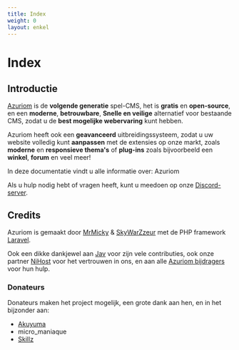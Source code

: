 ```yaml
---
title: Index
weight: 0
layout: enkel
---
```


# Index

## Introductie

[Azuriom](https://azuriom.com/) is de **volgende generatie** spel-CMS,
het is **gratis** en **open-source**, en een **moderne**, **betrouwbare**,
**Snelle en veilige** alternatief voor bestaande CMS, zodat u de
**best mogelijke webervaring** kunt hebben.

Azuriom heeft ook een **geavanceerd** uitbreidingssysteem, zodat u uw website volledig
kunt **aanpassen** met de extensies op onze markt,
zoals **moderne** en **responsieve thema's** of **plug-ins** zoals bijvoorbeeld
een **winkel**, **forum** en veel meer!

In deze documentatie vindt u alle informatie over:
Azuriom

Als u hulp nodig hebt of vragen heeft, kunt u meedoen op
onze [Discord-server](https://azuriom.com/discord).

## Credits

Azuriom is gemaakt door [MrMicky](https://mrmicky.fr/) & [SkyWarZzeur](https://twitter.com/SkyWarZzeur) met de PHP
framework [Laravel](https://laravel.com/).

Ook een dikke dankjewel aan [Jav](https://www.linkedin.com/in/jean-alexandre-valentin-531236153/) voor zijn vele contributies,
ook onze partner [NiHost](https://www.ni-host.com/?utm_source=home&utm_medium=links&utm_campaign=AzuriomCom) voor het vertrouwen in ons, en aan alle
[Azuriom bijdragers](https://github.com/Azuriom/Azuriom/graphs/contributors) voor hun hulp.

### Donateurs

Donateurs maken het project mogelijk, een grote dank aan hen, en in het bijzonder aan:
* [Akuyuma](https://toxyca.fr/)
* micro_maniaque
* [Skillz](https://www.evolved-network.com/)
